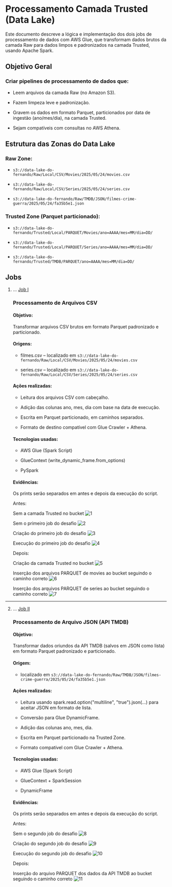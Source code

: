 # Processamento Camada Trusted (Data Lake)

Este documento descreve a lógica e implementação dos dois jobs de processamento de dados com AWS Glue, que transformam dados brutos da camada Raw para dados limpos e padronizados na camada Trusted, usando Apache Spark.

## Objetivo Geral

### Criar pipelines de processamento de dados que:

- Leem arquivos da camada Raw (no Amazon S3).

- Fazem limpeza leve e padronização.

- Gravem os dados em formato Parquet, particionados por data de ingestão (ano/mes/dia), na camada Trusted.

- Sejam compatíveis com consultas no AWS Athena.

## Estrutura das Zonas do Data Lake

### Raw Zone:

- `s3://data-lake-do-fernando/Raw/Local/CSV/Movies/2025/05/24/movies.csv`

- `s3://data-lake-do-fernando/Raw/Local/CSV/Series/2025/05/24/series.csv`

- `s3://data-lake-do-fernando/Raw/TMDB/JSON/filmes-crime-guerra/2025/05/24/fa35b5e1.json`

### Trusted Zone (Parquet particionado):

- `s3://data-lake-do-fernando/Trusted/Local/PARQUET/Movies/ano=AAAA/mes=MM/dia=DD/`

- `s3://data-lake-do-fernando/Trusted/Local/PARQUET/Series/ano=AAAA/mes=MM/dia=DD/`

- `s3://data-lake-do-fernando/Trusted/TMDB/PARQUET/ano=AAAA/mes=MM/dia=DD/`

## Jobs

1. ... [Job I](job-1)

    ### Processamento de Arquivos CSV

    #### Objetivo:

    Transformar arquivos CSV brutos em formato Parquet padronizado e particionado.

    #### Origens:

    - filmes.csv – localizado em `s3://data-lake-do-fernando/Raw/Local/CSV/Movies/2025/05/24/movies.csv`

    - series.csv – localizado em `s3://data-lake-do-fernando/Raw/Local/CSV/Series/2025/05/24/series.csv`

    #### Ações realizadas:

    - Leitura dos arquivos CSV com cabeçalho.

    - Adição das colunas ano, mes, dia com base na data de execução.

    - Escrita em Parquet particionado, em caminhos separados.

    - Formato de destino compatível com Glue Crawler + Athena.
    
    #### Tecnologias usadas:

    - AWS Glue (Spark Script)

    - GlueContext (write_dynamic_frame.from_options)

    - PySpark
   
    #### Evidências:

    Os prints serão separados em antes e depois da execução do script.

    Antes:

    Sem a camada Trusted no bucket
    ![1](../Evidencias/desafio/job1/1.png)

    Sem o primeiro job do desafio
    ![2](../Evidencias/desafio/job1/2.png)

    Criação do primeiro job do desafio
    ![3](../Evidencias/desafio/job1/3.png)

    Execução do primeiro job do desafio
    ![4](../Evidencias/desafio/job1/4.png)

    Depois:

    Criação da camada Trusted no bucket
    ![5](../Evidencias/desafio/job1/5.png)

    Inserção dos arquivos PARQUET de movies ao bucket seguindo o caminho correto
    ![6](../Evidencias/desafio/job1/6.png)

    Inserção dos arquivos PARQUET de series ao bucket seguindo o caminho correto
    ![7](../Evidencias/desafio/job1/7.png)


---

2. ... [Job II](job-2)

    ### Processamento de Arquivo JSON (API TMDB)

    #### Objetivo:

    Transformar dados oriundos da API TMDB (salvos em JSON como lista) em formato Parquet padronizado e particionado.

    #### Origem:

    - localizado em `s3://data-lake-do-fernando/Raw/TMDB/JSON/filmes-crime-guerra/2025/05/24/fa35b5e1.json`

    #### Ações realizadas:

    - Leitura usando spark.read.option("multiline", "true").json(...) para aceitar JSON em formato de lista.

    - Conversão para Glue DynamicFrame.

    - Adição das colunas ano, mes, dia.

    - Escrita em Parquet particionado na Trusted Zone.

    - Formato compatível com Glue Crawler + Athena.
    
    #### Tecnologias usadas:

    - AWS Glue (Spark Script)

    - GlueContext + SparkSession

    - DynamicFrame
   
    #### Evidências:

    Os prints serão separados em antes e depois da execução do script.

    Antes:

    Sem o segundo job do desafio
    ![8](../Evidencias/desafio/job2/8.png)

    Criação do segundo job do desafio
    ![9](../Evidencias/desafio/job2/9.png)

    Execução do segundo job do desafio
    ![10](../Evidencias/desafio/job2/10.png)

    Depois:

    Inserção do arquivo PARQUET dos dados da API TMDB ao bucket seguindo o caminho correto
    ![11](../Evidencias/desafio/job2/11.png)

